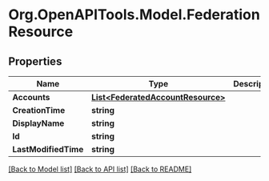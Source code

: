 
# Org.OpenAPITools.Model.FederationResource

## Properties

Name | Type | Description | Notes
------------ | ------------- | ------------- | -------------
**Accounts** | [**List&lt;FederatedAccountResource&gt;**](FederatedAccountResource.md) |  | [optional] 
**CreationTime** | **string** |  | [optional] 
**DisplayName** | **string** |  | [optional] 
**Id** | **string** |  | [optional] 
**LastModifiedTime** | **string** |  | [optional] 

[[Back to Model list]](../README.md#documentation-for-models)
[[Back to API list]](../README.md#documentation-for-api-endpoints)
[[Back to README]](../README.md)

